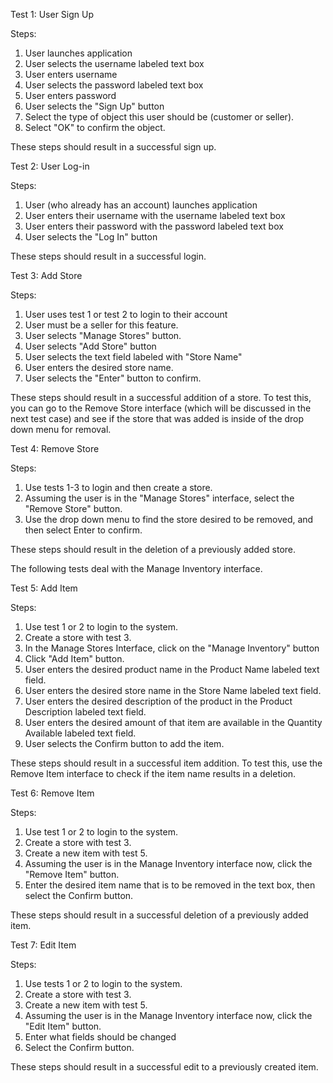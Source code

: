 Test 1: User Sign Up

Steps:
  1. User launches application
  2. User selects the username labeled text box
  3. User enters username
  4. User selects the password labeled text box
  5. User enters password
  6. User selects the "Sign Up" button
  7. Select the type of object this user should be (customer or seller).
  8. Select "OK" to confirm the object.
 
These steps should result in a successful sign up.

Test 2: User Log-in

Steps:
  1. User (who already has an account) launches application
  2. User enters their username with the username labeled text box
  3. User enters their password with the password labeled text box
  4. User selects the "Log In" button

These steps should result in a successful login.

Test 3: Add Store

Steps:
  1. User uses test 1 or test 2 to login to their account
  2. User must be a seller for this feature.
  3. User selects "Manage Stores" button.
  4. User selects "Add Store" button
  5. User selects the text field labeled with "Store Name" 
  6. User enters the desired store name.
  7. User selects the "Enter" button to confirm.
 
These steps should result in a successful addition of a store.
To test this, you can go to the Remove Store interface (which will be discussed in the next test case) and see if the store that was added is inside of the drop down menu for removal.

Test 4: Remove Store

Steps:
  1. Use tests 1-3 to login and then create a store.
  2. Assuming the user is in the "Manage Stores" interface, select the "Remove Store" button.
  3. Use the drop down menu to find the store desired to be removed, and then select Enter to confirm.

These steps should result in the deletion of a previously added store.

The following tests deal with the Manage Inventory interface.

Test 5: Add Item

Steps:
  1. Use test 1 or 2 to login to the system.
  2. Create a store with test 3.
  3. In the Manage Stores Interface, click on the "Manage Inventory" button
  4. Click "Add Item" button.
  5. User enters the desired product name in the Product Name labeled text field.
  6. User enters the desired store name in the Store Name labeled text field.
  7. User enters the desired description of the product in the Product Description labeled text field.
  8. User enters the desired amount of that item are available in the Quantity Available labeled text field.
  9. User selects the Confirm button to add the item.

These steps should result in a successful item addition.
To test this, use the Remove Item interface to check if the item name results in a deletion.

Test 6: Remove Item

Steps:
  1. Use test 1 or 2 to login to the system.
  2. Create a store with test 3.
  3. Create a new item with test 5.
  4. Assuming the user is in the Manage Inventory interface now, click the "Remove Item" button.
  5. Enter the desired item name that is to be removed in the text box, then select the Confirm button.

These steps should result in a successful deletion of a previously added item.

Test 7: Edit Item

Steps:
  1. Use tests 1 or 2 to login to the system.
  2. Create a store with test 3.
  3. Create a new item with test 5.
  4. Assuming the user is in the Manage Inventory interface now, click the "Edit Item" button.
  5. Enter what fields should be changed
  6. Select the Confirm button.

These steps should result in a successful edit to a previously created item. 



